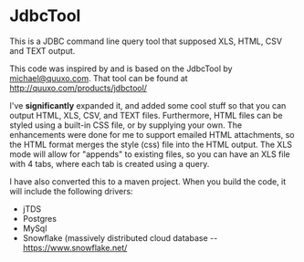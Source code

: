# JdbcTool
This is a JDBC command line query tool that supposed XLS, HTML, CSV and TEXT output.

This code was inspired by and is based on the JdbcTool by michael@quuxo.com.  That tool can be found at http://quuxo.com/products/jdbctool/

I've **significantly** expanded it, and added some cool stuff so that you can output HTML, XLS, CSV, and TEXT files.  Furthermore, HTML files can be styled using a built-in CSS file, or by supplying your own.  The enhancements were done for me to support emailed HTML attachments, so the HTML format merges the style (css) file into the HTML output.  The XLS mode will allow for "appends" to existing files, so you can have an XLS file with 4 tabs, where each tab is created using a query.

I have also converted this to a maven project.  When you build the code, it will include the following drivers:
  - jTDS
  - Postgres
  - MySql
  - Snowflake (massively distributed cloud database -- https://www.snowflake.net/
